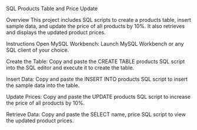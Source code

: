 SQL Products Table and Price Update

Overview
This project includes SQL scripts to create a products table, insert sample data, and update the price of all products by 10%. It also retrieves and displays the updated product prices.

Instructions
Open MySQL Workbench:
Launch MySQL Workbench or any SQL client of your choice.

Create the Table:
Copy and paste the CREATE TABLE products SQL script into the SQL editor and execute it to create the table.

Insert Data:
Copy and paste the INSERT INTO products SQL script to insert the sample data into the table.

Update Prices:
Copy and paste the UPDATE products SQL script to increase the price of all products by 10%.

Retrieve Data:
Copy and paste the SELECT name, price SQL script to view the updated product prices.
